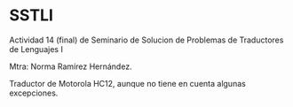# SSTLI
Actividad 14 (final) de Seminario de Solucion de Problemas de Traductores de Lenguajes I 

Mtra: Norma Ramírez Hernández. 

Traductor de Motorola HC12, aunque no tiene en cuenta algunas excepciones.
